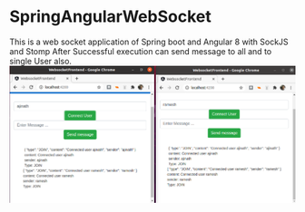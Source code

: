 # SpringAngularWebSocket
This is a web socket application of Spring boot and Angular 8 with SockJS and Stomp
After Successful execution can send message to all and to single User also.
![Optional Text](x.png)